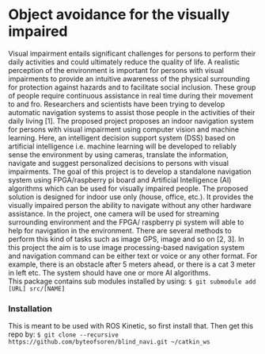 # Object avoidance for the visually impaired
Visual impairment entails significant challenges for persons to perform their daily activities and could ultimately reduce the quality of life. A realistic perception of the environment is important for persons with visual impairments to provide an intuitive awareness of the physical surrounding for protection against hazards and to facilitate social inclusion. These group of people require continuous assistance in real time during their movement to and fro. Researchers and scientists have been trying to develop automatic navigation systems to assist those people in the activities of their daily living [1]. The proposed project proposes an indoor navigation system for persons with visual impairment using computer vision and machine learning. Here, an intelligent decision support system (DSS) based on artificial intelligence i.e. machine learning will be developed to reliably sense the environment by using cameras, translate the information, navigate and suggest personalized decisions to persons with visual impairments. The goal of this project is to develop a standalone navigation system using FPGA/raspberry pi board and Artificial Intelligence (AI) algorithms which can be used for visually impaired people. The proposed solution is designed for indoor use only (house, office, etc.). It provides the visually impaired person the ability to navigate without any other hardware assistance.   In the project, one camera will be used for streaming surrounding environment and the FPGA/ raspberry pi system will able to help for navigation in the environment. There are several methods to perform this kind of tasks such as image GPS, image and so on [2, 3]. In this project the aim is to use image processing-based navigation system and navigation command can be either text or voice or any other format. For example, there is an obstacle after 5 meters ahead, or there is a cat 3 meter in left etc. The system should have one or more AI algorithms.
<br />
This package contains sub modules installed by using:
```$ git submodule add [URL] src/[NAME]```

### Installation
This is meant to be used with ROS Kinetic, so first install that.
Then get this repo by:
```$ git clone --recursive https://github.com/byteofsoren/blind_navi.git ~/catkin_ws```
